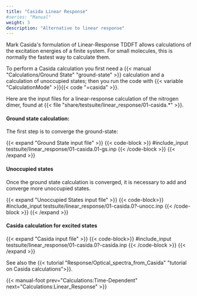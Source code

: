 ```yaml
---
title: "Casida Linear Response"
#series: "Manual"
weight: 3
description: "Alternative to linear response"
---
```



Mark Casida's formulation of Linear-Response TDDFT allows calculations of the excitation energies of a finite system. For small molecules, this is normally the fastest way to calculate them.

To perform a Casida calculation you first need a {{< manual "Calculations/Ground State" "ground-state" >}} calculation and a calculation of unoccupied states; then you run the code with {{< variable "CalculationMode" >}}{{< code "=casida" >}}.

Here are the input files for a linear-response calculation of the nitrogen dimer, found at {{< file "share/testsuite/linear_response/01-casida.*" >}}.

#### Ground state calculation:

The first step is to converge the ground-state:

{{< expand "Ground State input file" >}}
{{< code-block >}}
#include_input testsuite/linear_response/01-casida.01-gs.inp
{{< /code-block >}}
{{< /expand >}}

#### Unoccupied states

Once the ground state calculation is converged, it is necessary to add and converge more unoccupied states.

{{< expand "Unoccupied States input file" >}}
{{< code-block>}}
#include_input testsuite/linear_response/01-casida.0?-unocc.inp
{{< /code-block >}}
{{< /expand >}}

#### Casida calculation for excited states

{{< expand "Casida input file" >}}
{{< code-block>}}
#include_input testsuite/linear_response/01-casida.0?-casida.inp
{{< /code-block >}}
{{< /expand >}}

See also the {{< tutorial "Response/Optical_spectra_from_Casida" "tutorial on Casida calculations">}}.

{{< manual-foot prev="Calculations:Time-Dependent" next="Calculations:Linear_Response" >}}
